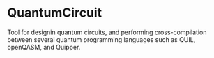 # QuantumCircuit

Tool for designin quantum circuits, and performing cross-compilation between several quantum programming languages such as QUIL, openQASM, and Quipper.